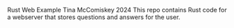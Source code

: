 Rust Web Example
Tina McComiskey 2024
This repo contains Rust code for a webserver that stores questions and answers for the user.
